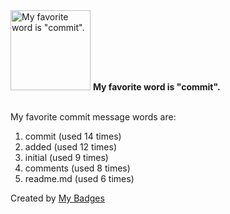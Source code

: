 <img src="https://my-badges.github.io/my-badges/favorite-word.png" alt="My favorite word is &quot;commit&quot;." title="My favorite word is &quot;commit&quot;." width="128">
<strong>My favorite word is &quot;commit&quot;.</strong>
<br><br>

My favorite commit message words are:

1. commit (used 14 times)
2. added (used 12 times)
3. initial (used 9 times)
4. comments (used 8 times)
5. readme.md (used 6 times)


Created by <a href="https://github.com/my-badges/my-badges">My Badges</a>